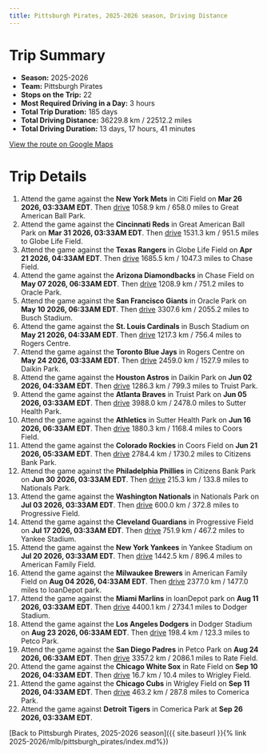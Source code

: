 ```yaml
---
title: Pittsburgh Pirates, 2025-2026 season, Driving Distance
---
```


# Trip Summary
- **Season:** 2025-2026
- **Team:** Pittsburgh Pirates
- **Stops on the Trip:** 22
- **Most Required Driving in a Day:** 3 hours
- **Total Trip Duration:** 185 days
- **Total Driving Distance:** 36229.8 km / 22512.2 miles
- **Total Driving Duration:** 13 days, 17 hours, 41 minutes

[View the route on Google Maps](https://www.google.com/maps/dir/Citi+Field+Flushing/Great+American+Ball+Park+Cincinnati/Globe+Life+Field+Arlington/Chase+Field+Phoenix/Oracle+Park+San+Francisco/Busch+Stadium+St.+Louis/Rogers+Centre+Toronto/Daikin+Park+Houston/Truist+Park+Atlanta/Sutter+Health+Park+Sacramento/Coors+Field+Denver/Citizens+Bank+Park+Philadelphia/Nationals+Park+Washington/Progressive+Field+Cleveland/Yankee+Stadium+Bronx/American+Family+Field+Milwaukee/loanDepot+park+Miami/Dodger+Stadium+Los+Angeles/Petco+Park+San+Diego/Rate+Field+Chicago/Wrigley+Field+Chicago/Comerica+Park+Detroit)

# Trip Details
1. Attend the game against the **New York Mets** in Citi Field on **Mar 26 2026, 03:33AM EDT**. Then [drive](https://www.google.com/maps/dir/Citi+Field+Flushing/Great+American+Ball+Park+Cincinnati) 1058.9 km / 658.0 miles to Great American Ball Park.
2. Attend the game against the **Cincinnati Reds** in Great American Ball Park on **Mar 31 2026, 03:33AM EDT**. Then [drive](https://www.google.com/maps/dir/Great+American+Ball+Park+Cincinnati/Globe+Life+Field+Arlington) 1531.3 km / 951.5 miles to Globe Life Field.
3. Attend the game against the **Texas Rangers** in Globe Life Field on **Apr 21 2026, 04:33AM EDT**. Then [drive](https://www.google.com/maps/dir/Globe+Life+Field+Arlington/Chase+Field+Phoenix) 1685.5 km / 1047.3 miles to Chase Field.
4. Attend the game against the **Arizona Diamondbacks** in Chase Field on **May 07 2026, 06:33AM EDT**. Then [drive](https://www.google.com/maps/dir/Chase+Field+Phoenix/Oracle+Park+San+Francisco) 1208.9 km / 751.2 miles to Oracle Park.
5. Attend the game against the **San Francisco Giants** in Oracle Park on **May 10 2026, 06:33AM EDT**. Then [drive](https://www.google.com/maps/dir/Oracle+Park+San+Francisco/Busch+Stadium+St.+Louis) 3307.6 km / 2055.2 miles to Busch Stadium.
6. Attend the game against the **St. Louis Cardinals** in Busch Stadium on **May 21 2026, 04:33AM EDT**. Then [drive](https://www.google.com/maps/dir/Busch+Stadium+St.+Louis/Rogers+Centre+Toronto) 1217.3 km / 756.4 miles to Rogers Centre.
7. Attend the game against the **Toronto Blue Jays** in Rogers Centre on **May 24 2026, 03:33AM EDT**. Then [drive](https://www.google.com/maps/dir/Rogers+Centre+Toronto/Daikin+Park+Houston) 2459.0 km / 1527.9 miles to Daikin Park.
8. Attend the game against the **Houston Astros** in Daikin Park on **Jun 02 2026, 04:33AM EDT**. Then [drive](https://www.google.com/maps/dir/Daikin+Park+Houston/Truist+Park+Atlanta) 1286.3 km / 799.3 miles to Truist Park.
9. Attend the game against the **Atlanta Braves** in Truist Park on **Jun 05 2026, 03:33AM EDT**. Then [drive](https://www.google.com/maps/dir/Truist+Park+Atlanta/Sutter+Health+Park+Sacramento) 3988.0 km / 2478.0 miles to Sutter Health Park.
10. Attend the game against the **Athletics** in Sutter Health Park on **Jun 16 2026, 06:33AM EDT**. Then [drive](https://www.google.com/maps/dir/Sutter+Health+Park+Sacramento/Coors+Field+Denver) 1880.3 km / 1168.4 miles to Coors Field.
11. Attend the game against the **Colorado Rockies** in Coors Field on **Jun 21 2026, 05:33AM EDT**. Then [drive](https://www.google.com/maps/dir/Coors+Field+Denver/Citizens+Bank+Park+Philadelphia) 2784.4 km / 1730.2 miles to Citizens Bank Park.
12. Attend the game against the **Philadelphia Phillies** in Citizens Bank Park on **Jun 30 2026, 03:33AM EDT**. Then [drive](https://www.google.com/maps/dir/Citizens+Bank+Park+Philadelphia/Nationals+Park+Washington) 215.3 km / 133.8 miles to Nationals Park.
13. Attend the game against the **Washington Nationals** in Nationals Park on **Jul 03 2026, 03:33AM EDT**. Then [drive](https://www.google.com/maps/dir/Nationals+Park+Washington/Progressive+Field+Cleveland) 600.0 km / 372.8 miles to Progressive Field.
14. Attend the game against the **Cleveland Guardians** in Progressive Field on **Jul 17 2026, 03:33AM EDT**. Then [drive](https://www.google.com/maps/dir/Progressive+Field+Cleveland/Yankee+Stadium+Bronx) 751.9 km / 467.2 miles to Yankee Stadium.
15. Attend the game against the **New York Yankees** in Yankee Stadium on **Jul 20 2026, 03:33AM EDT**. Then [drive](https://www.google.com/maps/dir/Yankee+Stadium+Bronx/American+Family+Field+Milwaukee) 1442.5 km / 896.4 miles to American Family Field.
16. Attend the game against the **Milwaukee Brewers** in American Family Field on **Aug 04 2026, 04:33AM EDT**. Then [drive](https://www.google.com/maps/dir/American+Family+Field+Milwaukee/loanDepot+park+Miami) 2377.0 km / 1477.0 miles to loanDepot park.
17. Attend the game against the **Miami Marlins** in loanDepot park on **Aug 11 2026, 03:33AM EDT**. Then [drive](https://www.google.com/maps/dir/loanDepot+park+Miami/Dodger+Stadium+Los+Angeles) 4400.1 km / 2734.1 miles to Dodger Stadium.
18. Attend the game against the **Los Angeles Dodgers** in Dodger Stadium on **Aug 23 2026, 06:33AM EDT**. Then [drive](https://www.google.com/maps/dir/Dodger+Stadium+Los+Angeles/Petco+Park+San+Diego) 198.4 km / 123.3 miles to Petco Park.
19. Attend the game against the **San Diego Padres** in Petco Park on **Aug 24 2026, 06:33AM EDT**. Then [drive](https://www.google.com/maps/dir/Petco+Park+San+Diego/Rate+Field+Chicago) 3357.2 km / 2086.1 miles to Rate Field.
20. Attend the game against the **Chicago White Sox** in Rate Field on **Sep 10 2026, 04:33AM EDT**. Then [drive](https://www.google.com/maps/dir/Rate+Field+Chicago/Wrigley+Field+Chicago) 16.7 km / 10.4 miles to Wrigley Field.
21. Attend the game against the **Chicago Cubs** in Wrigley Field on **Sep 11 2026, 04:33AM EDT**. Then [drive](https://www.google.com/maps/dir/Wrigley+Field+Chicago/Comerica+Park+Detroit) 463.2 km / 287.8 miles to Comerica Park.
22. Attend the game against **Detroit Tigers** in Comerica Park at **Sep 26 2026, 03:33AM EDT**.

[Back to Pittsburgh Pirates, 2025-2026 season]({{ site.baseurl }}{% link 2025-2026/mlb/pittsburgh_pirates/index.md%})
